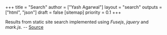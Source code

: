 +++
title = "Search"
author = ["Yash Agarwal"]
layout = "search"
outputs = ["html", "json"]
draft = false
[sitemap]
  priority = 0.1
+++

Results from static site search implemented using _Fusejs_, _jquery_
and _mark.js_. -- [Source](https://gist.github.com/eddiewebb/735feb48f50f0ddd65ae5606a1cb41ae)